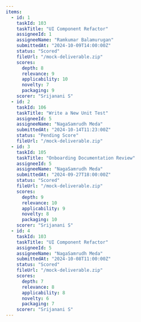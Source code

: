 ```yaml
---
items:
  - id: 1
    taskId: 103
    taskTitle: "UI Component Refactor"
    assigneeId: 1
    assigneeName: "Ramkumar Balamurugan"
    submittedAt: "2024-10-09T14:00:00Z"
    status: "Scored"
    fileUrl: "/mock-deliverable.zip"
    scores:
      depth: 8
      relevance: 9
      applicability: 10
      novelty: 7
      packaging: 9
    scorer: "Srijanani S"
  - id: 2
    taskId: 106
    taskTitle: "Write a New Unit Test"
    assigneeId: 5
    assigneeName: "NagaSamrudh Meda"
    submittedAt: "2024-10-14T11:23:00Z"
    status: "Pending Score"
    fileUrl: "/mock-deliverable.zip"
  - id: 3
    taskId: 105
    taskTitle: "Onboarding Documentation Review"
    assigneeId: 5
    assigneeName: "NagaSamrudh Meda"
    submittedAt: "2024-09-27T18:00:00Z"
    status: "Scored"
    fileUrl: "/mock-deliverable.zip"
    scores:
      depth: 9
      relevance: 10
      applicability: 9
      novelty: 8
      packaging: 10
    scorer: "Srijanani S"
  - id: 4
    taskId: 103
    taskTitle: "UI Component Refactor"
    assigneeId: 5
    assigneeName: "NagaSamrudh Meda"
    submittedAt: "2024-10-08T11:00:00Z"
    status: "Scored"
    fileUrl: "/mock-deliverable.zip"
    scores:
      depth: 7
      relevance: 8
      applicability: 8
      novelty: 6
      packaging: 7
    scorer: "Srijanani S"
---
```


